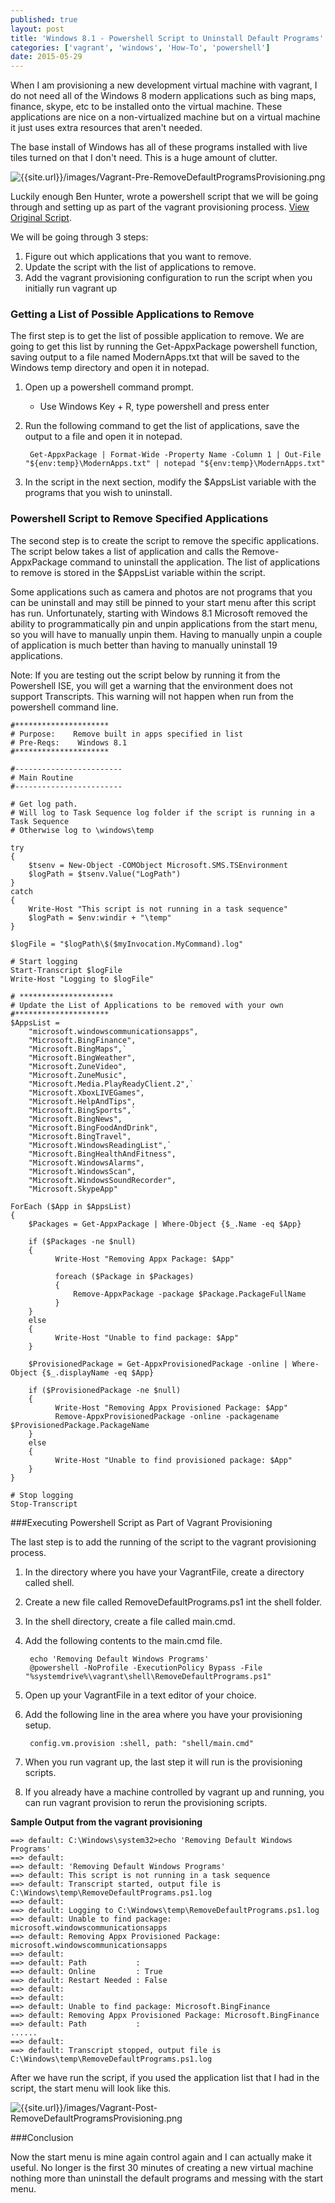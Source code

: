 ```yaml
---
published: true
layout: post
title: 'Windows 8.1 - Powershell Script to Uninstall Default Programs'
categories: ['vagrant', 'windows', 'How-To', 'powershell']
date: 2015-05-29
---
```



When I am provisioning a new development virtual machine with vagrant, I do not need all of the Windows 8 modern applications such as bing maps, finance, skype, etc to be installed onto the virtual machine.  These applications are nice on a non-virtualized machine but on a virtual machine it just uses extra resources that aren't needed.  

The base install of Windows has all of these programs installed with live tiles turned on that I don't need.  This is a huge amount of clutter.  

![{{site.url}}/images/Vagrant-Pre-RemoveDefaultProgramsProvisioning.png]({{site.url}}/images/Vagrant-Pre-RemoveDefaultProgramsProvisioning.png)

Luckily enough Ben Hunter, wrote a powershell script that we will be going through and setting up as part of the vagrant provisioning process.    [View Original Script](http://blogs.technet.com/b/deploymentguys/archive/2013/10/21/removing-windows-8-1-built-in-applications.aspx).  

We will be going through 3 steps:

1. Figure out which applications that you want to remove.  
1. Update the script with the list of applications to remove.  
1. Add the vagrant provisioning configuration to run the script when you initially run vagrant up  

### Getting a List of Possible Applications to Remove 

The first step is to get the list of possible application to remove.  We are going to get this list by running the Get-AppxPackage powershell function,  saving output to a file named ModernApps.txt that will be saved to the Windows temp directory and open it in notepad.  

1. Open up a powershell command prompt.
	* Use Windows Key + R, type powershell and press enter
	
1. Run the following command to get the list of applications, save the output to a file and open it in notepad.

		Get-AppxPackage | Format-Wide -Property Name -Column 1 | Out-File "${env:temp}\ModernApps.txt" | notepad "${env:temp}\ModernApps.txt"
		
1. In the script in the next section, modify the $AppsList variable with the programs that you wish to uninstall.

### Powershell Script to Remove Specified Applications
 
The second step is to create the script to remove the specific applications.  The script below takes a list of application and calls the Remove-AppxPackage command to uninstall the application.  The list of applications to remove is stored in the $AppsList variable within the script.
 
Some applications such as camera and photos are not programs that you can be uninstall and may still be pinned to your start menu after this script has run.  Unfortunately, starting with Windows 8.1 Microsoft removed the ability to programmatically pin and unpin applications from the start menu, so you will have to manually unpin them.  Having to manually unpin a couple of application is much better than having to manually uninstall 19 applications.  

Note:  If you are testing out the script below by running it from the Powershell ISE, you will get a warning that the environment does not support Transcripts.  This warning will not happen when run from the powershell command line.

	#********************* 
	# Purpose:    Remove built in apps specified in list 
	# Pre-Reqs:    Windows 8.1 
	#********************* 
	
	#------------------------ 
	# Main Routine 
	#------------------------
	
	# Get log path. 
	# Will log to Task Sequence log folder if the script is running in a Task Sequence 
	# Otherwise log to \windows\temp
	
	try
	{
	    $tsenv = New-Object -COMObject Microsoft.SMS.TSEnvironment	
	    $logPath = $tsenv.Value("LogPath")
	}
	catch
	{
	    Write-Host "This script is not running in a task sequence"	
	    $logPath = $env:windir + "\temp"
	}
	
	$logFile = "$logPath\$($myInvocation.MyCommand).log"
	
	# Start logging
	Start-Transcript $logFile
	Write-Host "Logging to $logFile"
	
	# ********************* 
	# Update the List of Applications to be removed with your own
	#********************* 
	$AppsList = 
	    "microsoft.windowscommunicationsapps",
	    "Microsoft.BingFinance",
	    "Microsoft.BingMaps",`
	    "Microsoft.BingWeather",
	    "Microsoft.ZuneVideo",
	    "Microsoft.ZuneMusic",
	    "Microsoft.Media.PlayReadyClient.2",`
	    "Microsoft.XboxLIVEGames",
	    "Microsoft.HelpAndTips",
	    "Microsoft.BingSports",`
	    "Microsoft.BingNews",
	    "Microsoft.BingFoodAndDrink",
	    "Microsoft.BingTravel",
	    "Microsoft.WindowsReadingList",`
	    "Microsoft.BingHealthAndFitness",
	    "Microsoft.WindowsAlarms",
	    "Microsoft.WindowsScan",
	    "Microsoft.WindowsSoundRecorder",
	    "Microsoft.SkypeApp"
	
	ForEach ($App in $AppsList)
	{
	    $Packages = Get-AppxPackage | Where-Object {$_.Name -eq $App}
	
	    if ($Packages -ne $null)
	    {
	          Write-Host "Removing Appx Package: $App"
	
	          foreach ($Package in $Packages)
	          {
	              Remove-AppxPackage -package $Package.PackageFullName	
	          }
	    }
	    else	
	    {
	          Write-Host "Unable to find package: $App"
	    }
	
	    $ProvisionedPackage = Get-AppxProvisionedPackage -online | Where-Object {$_.displayName -eq $App}
	
	    if ($ProvisionedPackage -ne $null)
	    {
	          Write-Host "Removing Appx Provisioned Package: $App"
	          Remove-AppxProvisionedPackage -online -packagename $ProvisionedPackage.PackageName
	    }
	    else
	    {
	          Write-Host "Unable to find provisioned package: $App"
	    }
	}
	
	# Stop logging	
	Stop-Transcript
	
###Executing Powershell Script as Part of Vagrant Provisioning

The last step is to add the running of the script to the vagrant provisioning process.

1. In the directory where you have your VagrantFile, create a directory called shell.
1. Create a new file called RemoveDefaultPrograms.ps1 int the shell folder.
1. In the shell directory, create a file called main.cmd.
1. Add the following contents to the main.cmd file.

		echo 'Removing Default Windows Programs'		
		@powershell -NoProfile -ExecutionPolicy Bypass -File "%systemdrive%\vagrant\shell\RemoveDefaultPrograms.ps1"
		
1. Open up your VagrantFile in a text editor of your choice.
1. Add the following line in the area where you have your provisioning setup.
     
		config.vm.provision :shell, path: "shell/main.cmd" 
		
1. When you run vagrant up, the last step it will run is the provisioning scripts.
1. If you already have a machine controlled by vagrant up and running, you can run vagrant provision to rerun the provisioning scripts.

**Sample Output from the vagrant provisioning**

	==> default: C:\Windows\system32>echo 'Removing Default Windows Programs'
	==> default:
	==> default: 'Removing Default Windows Programs'
	==> default: This script is not running in a task sequence
	==> default: Transcript started, output file is C:\Windows\temp\RemoveDefaultPrograms.ps1.log
	==> default:
	==> default: Logging to C:\Windows\temp\RemoveDefaultPrograms.ps1.log
	==> default: Unable to find package: microsoft.windowscommunicationsapps
	==> default: Removing Appx Provisioned Package: microsoft.windowscommunicationsapps
	==> default:
	==> default: Path           :
	==> default: Online         : True
	==> default: Restart Needed : False
	==> default:
	==> default:
	==> default: Unable to find package: Microsoft.BingFinance
	==> default: Removing Appx Provisioned Package: Microsoft.BingFinance
	==> default: Path           :
	......
	==> default:
	==> default: Transcript stopped, output file is C:\Windows\temp\RemoveDefaultPrograms.ps1.log

After we have run the script, if you used the application list that I had in the script, the start menu will look like this.  

![{{site.url}}/images/Vagrant-Post-RemoveDefaultProgramsProvisioning.png]({{site.url}}/images/Vagrant-Post-RemoveDefaultProgramsProvisioning.png)

###Conclusion

Now the start menu is mine again control again and I can actually make it useful.  No longer is the first 30 minutes of creating a new virtual machine nothing more than uninstall the default programs and messing with the start menu.     
